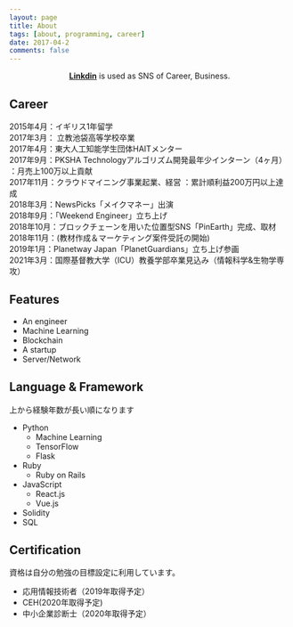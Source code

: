 ```yaml
---
layout: page
title: About 
tags: [about, programming, career]
date: 2017-04-2
comments: false
---
```

    
<center>
<a href="www.linkedin.com/in/ahpjop"><b>Linkdin</b></a> is used as SNS of Career, Business.
</center>
  

## Career
  
2015年4月：イギリス1年留学  
2017年3月： 立教池袋高等学校卒業  
2017年4月：東大人工知能学生団体HAITメンター  
2017年9月：PKSHA Technologyアルゴリズム開発最年少インターン（4ヶ月） ：月売上100万以上貢献  
2017年11月：クラウドマイニング事業起業、経営 ：累計順利益200万円以上達成  
2018年3月：NewsPicks「メイクマネー」出演  
2018年9月：「Weekend Engineer」立ち上げ  
2018年10月：ブロックチェーンを用いた位置型SNS「PinEarth」完成、取材  
2018年11月：(教材作成＆マーケティング案件受託の開始)　　  
2019年1月：Planetway Japan「PlanetGuardians」立ち上げ参画    
2021年3月：国際基督教大学（ICU）教養学部卒業見込み（情報科学&生物学専攻）    


## Features
* An engineer
* Machine Learning
* Blockchain
* A startup
* Server/Network

## Language & Framework
上から経験年数が長い順になります  

* Python
	* Machine Learning
	* TensorFlow
	* Flask 
* Ruby
	* Ruby on Rails 
* JavaScript
	* React.js  
	* Vue.js  
* Solidity  
* SQL  

## Certification
資格は自分の勉強の目標設定に利用しています。  

* 応用情報技術者（2019年取得予定）
* CEH(2020年取得予定)
* 中小企業診断士（2020年取得予定）

   


   	  


